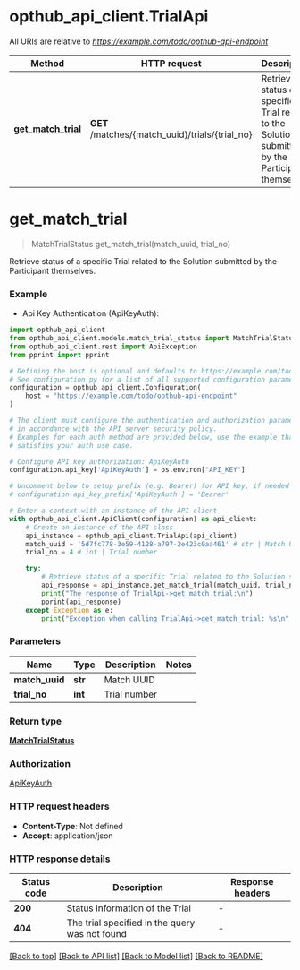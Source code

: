 # opthub_api_client.TrialApi

All URIs are relative to *https://example.com/todo/opthub-api-endpoint*

Method | HTTP request | Description
------------- | ------------- | -------------
[**get_match_trial**](TrialApi.md#get_match_trial) | **GET** /matches/{match_uuid}/trials/{trial_no} | Retrieve status of a specific Trial related to the Solution submitted by the Participant themselves.


# **get_match_trial**
> MatchTrialStatus get_match_trial(match_uuid, trial_no)

Retrieve status of a specific Trial related to the Solution submitted by the Participant themselves.

### Example

* Api Key Authentication (ApiKeyAuth):

```python
import opthub_api_client
from opthub_api_client.models.match_trial_status import MatchTrialStatus
from opthub_api_client.rest import ApiException
from pprint import pprint

# Defining the host is optional and defaults to https://example.com/todo/opthub-api-endpoint
# See configuration.py for a list of all supported configuration parameters.
configuration = opthub_api_client.Configuration(
    host = "https://example.com/todo/opthub-api-endpoint"
)

# The client must configure the authentication and authorization parameters
# in accordance with the API server security policy.
# Examples for each auth method are provided below, use the example that
# satisfies your auth use case.

# Configure API key authorization: ApiKeyAuth
configuration.api_key['ApiKeyAuth'] = os.environ["API_KEY"]

# Uncomment below to setup prefix (e.g. Bearer) for API key, if needed
# configuration.api_key_prefix['ApiKeyAuth'] = 'Bearer'

# Enter a context with an instance of the API client
with opthub_api_client.ApiClient(configuration) as api_client:
    # Create an instance of the API class
    api_instance = opthub_api_client.TrialApi(api_client)
    match_uuid = '5d7fc778-3e59-4128-a797-2e423c0aa461' # str | Match UUID
    trial_no = 4 # int | Trial number

    try:
        # Retrieve status of a specific Trial related to the Solution submitted by the Participant themselves.
        api_response = api_instance.get_match_trial(match_uuid, trial_no)
        print("The response of TrialApi->get_match_trial:\n")
        pprint(api_response)
    except Exception as e:
        print("Exception when calling TrialApi->get_match_trial: %s\n" % e)
```



### Parameters


Name | Type | Description  | Notes
------------- | ------------- | ------------- | -------------
 **match_uuid** | **str**| Match UUID | 
 **trial_no** | **int**| Trial number | 

### Return type

[**MatchTrialStatus**](MatchTrialStatus.md)

### Authorization

[ApiKeyAuth](../README.md#ApiKeyAuth)

### HTTP request headers

 - **Content-Type**: Not defined
 - **Accept**: application/json

### HTTP response details

| Status code | Description | Response headers |
|-------------|-------------|------------------|
**200** | Status information of the Trial |  -  |
**404** | The trial specified in the query was not found |  -  |

[[Back to top]](#) [[Back to API list]](../README.md#documentation-for-api-endpoints) [[Back to Model list]](../README.md#documentation-for-models) [[Back to README]](../README.md)

